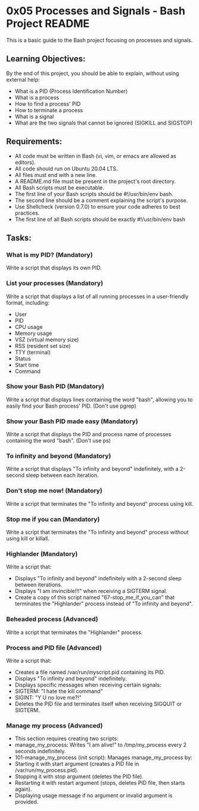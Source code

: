 # 0x05 Processes and Signals - Bash Project README
This is a basic guide to the Bash project focusing on processes and signals.

## Learning Objectives:

By the end of this project, you should be able to explain, without using external help:

- What is a PID (Process Identification Number)
- What is a process
- How to find a process' PID
- How to terminate a process
- What is a signal
- What are the two signals that cannot be ignored (SIGKILL and SIGSTOP)
## Requirements:

- All code must be written in Bash (vi, vim, or emacs are allowed as editors).
- All code should run on Ubuntu 20.04 LTS.
- All files must end with a new line.
- A README.md file must be present in the project's root directory.
- All Bash scripts must be executable.
- The first line of your Bash scripts should be #!/usr/bin/env bash.
- The second line should be a comment explaining the script's purpose.
- Use Shellcheck (version 0.7.0) to ensure your code adheres to best practices.
- The first line of all Bash scripts should be exactly #!/usr/bin/env bash

## Tasks:

### What is my PID? (Mandatory)

Write a script that displays its own PID.
### List your processes (Mandatory)

Write a script that displays a list of all running processes in a user-friendly format, including:
* User
* PID
* CPU usage
* Memory usage
* VSZ (virtual memory size)
* RSS (resident set size)
* TTY (terminal)
* Status
* Start time
* Command
### Show your Bash PID (Mandatory)

Write a script that displays lines containing the word "bash", allowing you to easily find your Bash process' PID. (Don't use pgrep)
### Show your Bash PID made easy (Mandatory)

Write a script that displays the PID and process name of processes containing the word "bash". (Don't use ps)
### To infinity and beyond (Mandatory)

Write a script that displays "To infinity and beyond" indefinitely, with a 2-second sleep between each iteration.
### Don't stop me now! (Mandatory)

Write a script that terminates the "To infinity and beyond" process using kill.
### Stop me if you can (Mandatory)

Write a script that terminates the "To infinity and beyond" process without using kill or killall.
### Highlander (Mandatory)

Write a script that:
- Displays "To infinity and beyond" indefinitely with a 2-second sleep between iterations.
- Displays "I am invincible!!!" when receiving a SIGTERM signal.
- Create a copy of this script named "67-stop_me_if_you_can" that terminates the "Highlander" process instead of "To infinity and beyond".
### Beheaded process (Advanced)

Write a script that terminates the "Highlander" process.
### Process and PID file (Advanced)

Write a script that:
- Creates a file named /var/run/myscript.pid containing its PID.
- Displays "To infinity and beyond" indefinitely.
- Displays specific messages when receiving certain signals:
-  SIGTERM: "I hate the kill command"
- SIGINT: "Y U no love me?!"
- Deletes the PID file and terminates itself when receiving SIGQUIT or SIGTERM.
### Manage my process (Advanced)

- This section requires creating two scripts:
- manage_my_process: Writes "I am alive!" to /tmp/my_process every 2 seconds indefinitely.
- 101-manage_my_process (init script): Manages manage_my_process by:
- Starting it with start argument (creates a PID file in /var/run/my_process.pid).
- Stopping it with stop argument (deletes the PID file).
- Restarting it with restart argument (stops, deletes PID file, then starts again).
- Displaying usage message if no argument or invalid argument is provided.